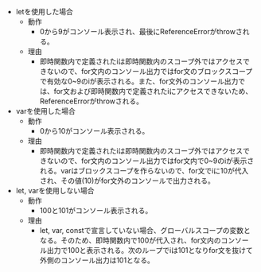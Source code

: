 - letを使用した場合
  - 動作
    - 0から9がコンソール表示され、最後にReferenceErrorがthrowされる。 
  - 理由
    - 即時関数内で定義されたiは即時関数内のスコープ外ではアクセスできないので、for文内のコンソール出力ではfor文のブロックスコープで有効な0~9のiが表示される。また、for文外のコンソール出力では、for文および即時関数内で定義されたiにアクセスできないため、ReferenceErrorがthrowされる。
- varを使用した場合
  - 動作
    - 0から10がコンソール表示される。
  - 理由
    - 即時関数内で定義されたiは即時関数内のスコープ外ではアクセスできないので、for文内のコンソール出力ではfor文内で0~9のiが表示される。varはブロックスコープを作らないので、for文でiに10が代入され、その値(10)がfor文外のコンソールで出力される。
- let, varを使用しない場合
  - 動作
    - 100と101がコンソール表示される。
  - 理由
    - let, var, constで宣言していない場合、グローバルスコープの変数となる。そのため、即時関数内で100が代入され、for文内のコンソール出力で100と表示される。次のループでiは101となりfor文を抜けて外側のコンソール出力は101となる。